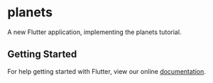 # planets

A new Flutter application, implementing the planets tutorial.

## Getting Started

For help getting started with Flutter, view our online
[documentation](https://flutter.io/).
